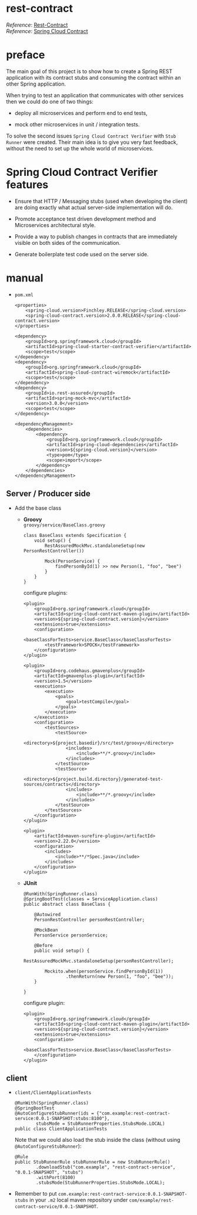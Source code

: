 # rest-contract
_Reference_: [Rest-Contract](https://spring.io/guides/gs/contract-rest/)  
_Reference_: [Spring Cloud Contract](https://cloud.spring.io/spring-cloud-contract/)

# preface
The main goal of this project is to show how to create a Spring REST 
application with its contract stubs and consuming the contract within an 
other Spring application.

When trying to test an application that communicates with other services 
then we could do one of two things:

* deploy all microservices and perform end to end tests,

* mock other microservices in unit / integration tests.

To solve the second issues `Spring Cloud Contract Verifier` with 
`Stub Runner` were created. Their main idea is to give you very fast 
feedback, without the need to set up the whole world of microservices.

# Spring Cloud Contract Verifier features

* Ensure that HTTP / Messaging stubs (used when developing the client) are doing exactly what actual server-side 
implementation will do.

* Promote acceptance test driven development method and Microservices architectural style.

* Provide a way to publish changes in contracts that are immediately visible on both sides of the communication.

* Generate boilerplate test code used on the server side.

# manual
* `pom.xml`
    ```
    <properties>
        <spring-cloud.version>Finchley.RELEASE</spring-cloud.version>
        <spring-cloud-contract.version>2.0.0.RELEASE</spring-cloud-contract.version>
    </properties>
    ```
    ```
    <dependency>
        <groupId>org.springframework.cloud</groupId>
        <artifactId>spring-cloud-starter-contract-verifier</artifactId>
        <scope>test</scope>
    </dependency>
    <dependency>
        <groupId>org.springframework.cloud</groupId>
        <artifactId>spring-cloud-contract-wiremock</artifactId>
        <scope>test</scope>
    </dependency>
    <dependency>
        <groupId>io.rest-assured</groupId>
        <artifactId>spring-mock-mvc</artifactId>
        <version>3.0.0</version>
        <scope>test</scope>
    </dependency>
    ```
    ```
    <dependencyManagement>
        <dependencies>
            <dependency>
                <groupId>org.springframework.cloud</groupId>
                <artifactId>spring-cloud-dependencies</artifactId>
                <version>${spring-cloud.version}</version>
                <type>pom</type>
                <scope>import</scope>
            </dependency>
        </dependencies>
    </dependencyManagement>    
    ```
## Server / Producer side
* Add the base class
    * **Groovy**  
        `groovy/service/BaseClass.groovy`
        ```
        class BaseClass extends Specification {
            void setup() {
                RestAssuredMockMvc.standaloneSetup(new PersonRestController())
        
                Mock(PersonService) {
                    findPersonById(1) >> new Person(1, "foo", "bee")
                }
            }
        }
        ```
        configure plugins:
        ```
        <plugin>
            <groupId>org.springframework.cloud</groupId>
            <artifactId>spring-cloud-contract-maven-plugin</artifactId>
            <version>${spring-cloud-contract.version}</version>
            <extensions>true</extensions>
            <configuration>
                <baseClassForTests>service.BaseClass</baseClassForTests>
                <testFramework>SPOCK</testFramework>
            </configuration>
        </plugin>
        
        <plugin>
            <groupId>org.codehaus.gmavenplus</groupId>
            <artifactId>gmavenplus-plugin</artifactId>
            <version>1.5</version>
            <executions>
                <execution>
                    <goals>
                        <goal>testCompile</goal>
                    </goals>
                </execution>
            </executions>
            <configuration>
                <testSources>
                    <testSource>
                        <directory>${project.basedir}/src/test/groovy</directory>
                        <includes>
                            <include>**/*.groovy</include>
                        </includes>
                    </testSource>
                    <testSource>
                        <directory>${project.build.directory}/generated-test-sources/contracts</directory>
                        <includes>
                            <include>**/*.groovy</include>
                        </includes>
                    </testSource>
                </testSources>
            </configuration>
        </plugin>
        
        <plugin>
            <artifactId>maven-surefire-plugin</artifactId>
            <version>2.22.0</version>
            <configuration>
                <includes>
                    <include>**/*Spec.java</include>
                </includes>
            </configuration>
        </plugin>
        ```
    
    * **JUnit**
        ```
        @RunWith(SpringRunner.class)
        @SpringBootTest(classes = ServiceApplication.class)
        public abstract class BaseClass {
        
            @Autowired
            PersonRestController personRestController;
        
            @MockBean
            PersonService personService;
        
            @Before
            public void setup() {
                RestAssuredMockMvc.standaloneSetup(personRestController);
        
                Mockito.when(personService.findPersonById(1))
                        .thenReturn(new Person(1, "foo", "bee"));
            }
        
        }
        ```
        configure plugin:
        ```
        <plugin>
            <groupId>org.springframework.cloud</groupId>
            <artifactId>spring-cloud-contract-maven-plugin</artifactId>
            <version>${spring-cloud-contract.version}</version>
            <extensions>true</extensions>
            <configuration>
                <baseClassForTests>service.BaseClass</baseClassForTests>
            </configuration>
        </plugin>
        ```

## client
* `client/ClientApplicationTests`
    ```
    @RunWith(SpringRunner.class)
    @SpringBootTest
    @AutoConfigureStubRunner(ids = {"com.example:rest-contract-service:0.0.1-SNAPSHOT:stubs:8100"}, 
            stubsMode = StubRunnerProperties.StubsMode.LOCAL)
    public class ClientApplicationTests
    ```
    
    Note that we could also load the stub inside the class (without using `@AutoConfigureStubRunner`):
    ```
    @Rule
    public StubRunnerRule stubRunnerRule = new StubRunnerRule()
            .downloadStub("com.example", "rest-contract-service", "0.0.1-SNAPSHOT", "stubs")
            .withPort(8100)
            .stubsMode(StubRunnerProperties.StubsMode.LOCAL);
    ```
* Remember to put `com.example:rest-contract-service:0.0.1-SNAPSHOT-stubs` in your `.m2` local maven repository
under `com/example/rest-contract-service/0.0.1-SNAPSHOT`.